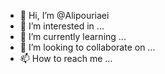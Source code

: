 - 👋 Hi, I’m @Alipouriaei
- 👀 I’m interested in ...
- 🌱 I’m currently learning ...
- 💞️ I’m looking to collaborate on ...
- 📫 How to reach me ...

<!---
Alipouriaei/Alipouriaei is a ✨ special ✨ repository because its `README.md` (this file) appears on your GitHub profile.
You can click the Preview link to take a look at your changes.
--->
